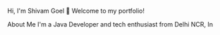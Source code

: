 Hi, I'm Shivam Goel 👋
Welcome to my portfolio!

About Me
I'm a Java Developer and tech enthusiast from Delhi NCR, In
